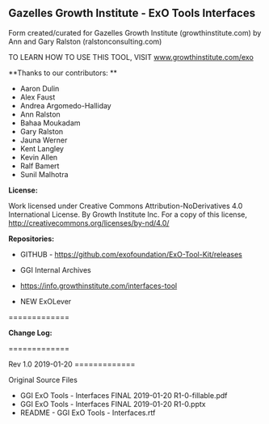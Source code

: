 ## Gazelles Growth Institute - ExO Tools Interfaces

Form created/curated for Gazelles Growth Institute (growthinstitute.com) by Ann and Gary Ralston (ralstonconsulting.com)

TO LEARN HOW TO USE THIS TOOL, VISIT www.growthinstitute.com/exo

**Thanks to our contributors: **

- Aaron Dulin
- Alex Faust
- Andrea Argomedo-Halliday
- Ann Ralston
- Bahaa Moukadam
- Gary Ralston
- Jauna Werner
- Kent Langley
- Kevin Allen
- Ralf Bamert
- Sunil Malhotra

**License:**

Work licensed under Creative Commons Attribution-NoDerivatives 4.0 International License. By Growth Institute Inc. For a copy of this license, http://creativecommons.org/licenses/by-nd/4.0/  

**Repositories:**

- GITHUB - https://github.com/exofoundation/ExO-Tool-Kit/releases

- GGI Internal Archives
- https://info.growthinstitute.com/interfaces-tool
- NEW ExOLever

=============

**Change Log:**

=============

Rev 1.0 2019-01-20 =============

Original Source Files

- GGI ExO Tools - Interfaces FINAL 2019-01-20 R1-0-fillable.pdf
- GGI ExO Tools - Interfaces FINAL 2019-01-20 R1-0.pptx
- README - GGI ExO Tools - Interfaces.rtf